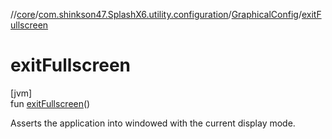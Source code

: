 //[core](../../../index.md)/[com.shinkson47.SplashX6.utility.configuration](../index.md)/[GraphicalConfig](index.md)/[exitFullscreen](exit-fullscreen.md)

# exitFullscreen

[jvm]\
fun [exitFullscreen](exit-fullscreen.md)()

Asserts the application into windowed with the current display mode.
